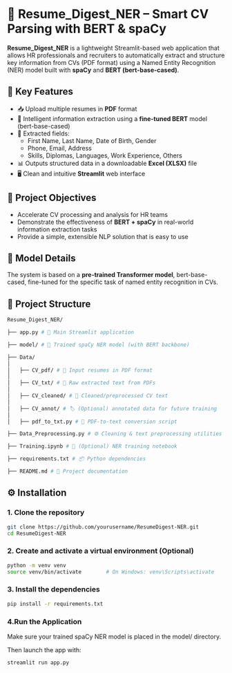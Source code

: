 # 📄 Resume_Digest_NER – Smart CV Parsing with BERT & spaCy

**Resume_Digest_NER** is a lightweight Streamlit-based web application that allows HR professionals and recruiters to automatically extract and structure key information from CVs (PDF format) using a Named Entity Recognition (NER) model built with **spaCy** and **BERT (bert-base-cased)**.



## 🚀 Key Features

- 📥 Upload multiple resumes in **PDF** format  
- 🧠  Intelligent information extraction using a **fine-tuned BERT** model (bert-base-cased)
- 📄 Extracted fields:
  - First Name, Last Name, Date of Birth, Gender
  - Phone, Email, Address
  - Skills, Diplomas, Languages, Work Experience, Others
- 📊 Outputs structured data in a downloadable **Excel (XLSX)** file  
- 🖥️ Clean and intuitive **Streamlit** web interface  



## 🎯 Project Objectives
- Accelerate CV processing and analysis for HR teams
- Demonstrate the effectiveness of **BERT + spaCy** in real-world information extraction tasks
- Provide a simple, extensible NLP solution that is easy to use



## 🧠 Model Details
The system is based on a **pre-trained Transformer model**, bert-base-cased, fine-tuned for the specific task of named entity recognition in CVs.



## 📁 Project Structure

```bash
Resume_Digest_NER/

├── app.py # 🚀 Main Streamlit application

├── model/ # 🧠 Trained spaCy NER model (with BERT backbone)

├── Data/
│
│   ├── CV_pdf/ # 📄 Input resumes in PDF format
│
│   ├── CV_txt/ # 📝 Raw extracted text from PDFs
│   
│   ├── CV_cleaned/ # 🧹 Cleaned/preprocessed CV text
│   
│   ├── CV_annot/ # 🏷️ (Optional) annotated data for future training
│
│   ├── pdf_to_txt.py # 🔧 PDF-to-text conversion script

├── Data_Preprocessing.py # ⚙️ Cleaning & text preprocessing utilities

├── Training.ipynb # 📘 (Optional) NER training notebook

├── requirements.txt # 📦 Python dependencies

├── README.md # 📄 Project documentation

```



## ⚙️ Installation

### 1. Clone the repository

```bash
git clone https://github.com/yourusername/ResumeDigest-NER.git
cd ResumeDigest-NER
```

### 2. Create and activate a virtual environment (Optional) 

```bash
python -m venv venv
source venv/bin/activate        # On Windows: venv\Scripts\activate
```

### 3. Install the dependencies

```bash
pip install -r requirements.txt
```

### 4.Run the Application
Make sure your trained spaCy NER model is placed in the model/ directory.

Then launch the app with:

```bash
streamlit run app.py
```

